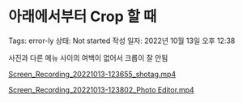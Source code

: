 # 아래에서부터 Crop 할 때

Tags: error-ly
상태: Not started
작성 일자: 2022년 10월 13일 오후 12:38

사진과 다른 메뉴 사이의 여백이 없어서 크롭이 잘 안됨

[Screen_Recording_20221013-123655_shotag.mp4](%E1%84%8B%E1%85%A1%E1%84%85%E1%85%A2%E1%84%8B%E1%85%A6%E1%84%89%E1%85%A5%E1%84%87%E1%85%AE%E1%84%90%E1%85%A5%20Crop%20%E1%84%92%E1%85%A1%E1%86%AF%20%E1%84%84%E1%85%A2%20b6a91ef8ba2146f3b9fec04c26f36be5/Screen_Recording_20221013-123655_shotag.mp4)

[Screen_Recording_20221013-123802_Photo Editor.mp4](%E1%84%8B%E1%85%A1%E1%84%85%E1%85%A2%E1%84%8B%E1%85%A6%E1%84%89%E1%85%A5%E1%84%87%E1%85%AE%E1%84%90%E1%85%A5%20Crop%20%E1%84%92%E1%85%A1%E1%86%AF%20%E1%84%84%E1%85%A2%20b6a91ef8ba2146f3b9fec04c26f36be5/Screen_Recording_20221013-123802_Photo_Editor.mp4)